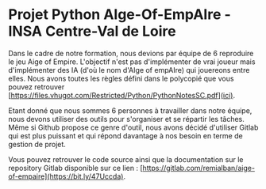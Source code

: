 # Projet Python AIge-Of-EmpAIre - INSA Centre-Val de Loire

Dans le cadre de notre formation, nous devions par équipe de 6 reproduire le jeu Aige of Empire. L'objectif n'est pas d'implémenter de vrai joueur mais d'implémenter des IA (d'où le nom d'AIge of empAIre) qui jouereons entre elles.
Nous avons toutes les règles défini dans le polycopié que vous pouvez retrouver [https://files.vhugot.com/Restricted/Python/PythonNotesSC.pdf](ici).

Etant donné que nous sommes 6 personnes à travailler dans notre équipe, nous devons utiliser des outils pour s'organiser et se répartir les tâches. Même si Github propose ce genre d'outil, nous avons décidé d'utiliser Gitlab qui est plus puissant et qui répond davantage à nos besoin en terme de gestion de projet.

Vous pouvez retrouver le code source ainsi que la documentation sur le repository Gitlab disponible sur ce lien : [https://gitlab.com/remialban/aige-of-empaire](https://bit.ly/47Uccda).
